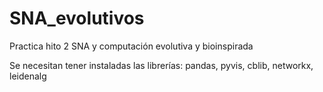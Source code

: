 # SNA_evolutivos
Practica hito 2 SNA y computación evolutiva y bioinspirada

Se necesitan tener instaladas las librerías: pandas, pyvis, cblib, networkx, leidenalg
